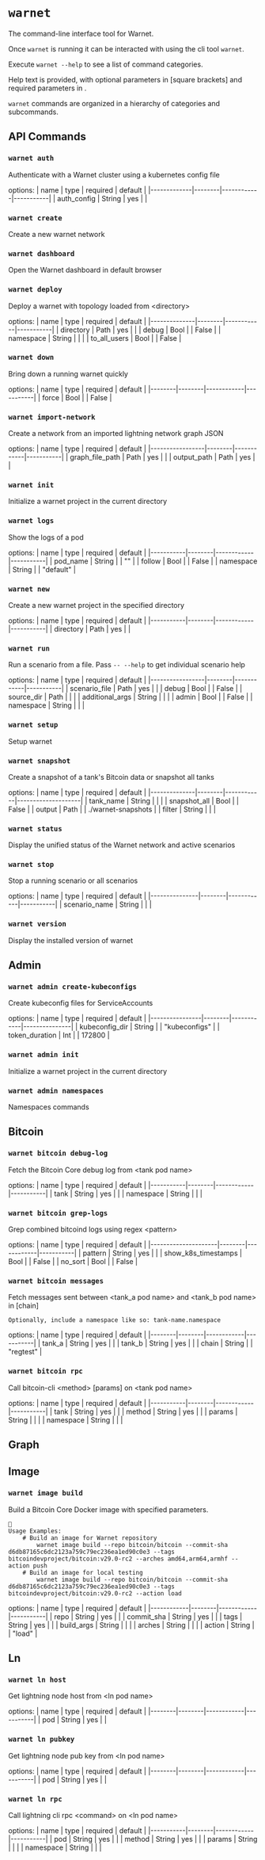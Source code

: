 # `warnet`

The command-line interface tool for Warnet.

Once `warnet` is running it can be interacted with using the cli tool `warnet`.

Execute `warnet --help` to see a list of command categories.

Help text is provided, with optional parameters in [square brackets] and required
parameters in <angle brackets>.

`warnet` commands are organized in a hierarchy of categories and subcommands.

## API Commands

### `warnet auth`
Authenticate with a Warnet cluster using a kubernetes config file

options:
| name        | type   | required   | default   |
|-------------|--------|------------|-----------|
| auth_config | String | yes        |           |

### `warnet create`
Create a new warnet network


### `warnet dashboard`
Open the Warnet dashboard in default browser


### `warnet deploy`
Deploy a warnet with topology loaded from \<directory>

options:
| name         | type   | required   | default   |
|--------------|--------|------------|-----------|
| directory    | Path   | yes        |           |
| debug        | Bool   |            | False     |
| namespace    | String |            |           |
| to_all_users | Bool   |            | False     |

### `warnet down`
Bring down a running warnet quickly

options:
| name   | type   | required   | default   |
|--------|--------|------------|-----------|
| force  | Bool   |            | False     |

### `warnet import-network`
Create a network from an imported lightning network graph JSON

options:
| name            | type   | required   | default   |
|-----------------|--------|------------|-----------|
| graph_file_path | Path   | yes        |           |
| output_path     | Path   | yes        |           |

### `warnet init`
Initialize a warnet project in the current directory


### `warnet logs`
Show the logs of a pod

options:
| name      | type   | required   | default   |
|-----------|--------|------------|-----------|
| pod_name  | String |            | ""        |
| follow    | Bool   |            | False     |
| namespace | String |            | "default" |

### `warnet new`
Create a new warnet project in the specified directory

options:
| name      | type   | required   | default   |
|-----------|--------|------------|-----------|
| directory | Path   | yes        |           |

### `warnet run`
Run a scenario from a file.
    Pass `-- --help` to get individual scenario help

options:
| name            | type   | required   | default   |
|-----------------|--------|------------|-----------|
| scenario_file   | Path   | yes        |           |
| debug           | Bool   |            | False     |
| source_dir      | Path   |            |           |
| additional_args | String |            |           |
| admin           | Bool   |            | False     |
| namespace       | String |            |           |

### `warnet setup`
Setup warnet


### `warnet snapshot`
Create a snapshot of a tank's Bitcoin data or snapshot all tanks

options:
| name         | type   | required   | default            |
|--------------|--------|------------|--------------------|
| tank_name    | String |            |                    |
| snapshot_all | Bool   |            | False              |
| output       | Path   |            | ./warnet-snapshots |
| filter       | String |            |                    |

### `warnet status`
Display the unified status of the Warnet network and active scenarios


### `warnet stop`
Stop a running scenario or all scenarios

options:
| name          | type   | required   | default   |
|---------------|--------|------------|-----------|
| scenario_name | String |            |           |

### `warnet version`
Display the installed version of warnet


## Admin

### `warnet admin create-kubeconfigs`
Create kubeconfig files for ServiceAccounts

options:
| name           | type   | required   | default       |
|----------------|--------|------------|---------------|
| kubeconfig_dir | String |            | "kubeconfigs" |
| token_duration | Int    |            | 172800        |

### `warnet admin init`
Initialize a warnet project in the current directory


### `warnet admin namespaces`
Namespaces commands


## Bitcoin

### `warnet bitcoin debug-log`
Fetch the Bitcoin Core debug log from \<tank pod name>

options:
| name      | type   | required   | default   |
|-----------|--------|------------|-----------|
| tank      | String | yes        |           |
| namespace | String |            |           |

### `warnet bitcoin grep-logs`
Grep combined bitcoind logs using regex \<pattern>

options:
| name                | type   | required   | default   |
|---------------------|--------|------------|-----------|
| pattern             | String | yes        |           |
| show_k8s_timestamps | Bool   |            | False     |
| no_sort             | Bool   |            | False     |

### `warnet bitcoin messages`
Fetch messages sent between \<tank_a pod name> and \<tank_b pod name> in [chain]

    Optionally, include a namespace like so: tank-name.namespace

options:
| name   | type   | required   | default   |
|--------|--------|------------|-----------|
| tank_a | String | yes        |           |
| tank_b | String | yes        |           |
| chain  | String |            | "regtest" |

### `warnet bitcoin rpc`
Call bitcoin-cli \<method> [params] on \<tank pod name>

options:
| name      | type   | required   | default   |
|-----------|--------|------------|-----------|
| tank      | String | yes        |           |
| method    | String | yes        |           |
| params    | String |            |           |
| namespace | String |            |           |

## Graph

## Image

### `warnet image build`
Build a Bitcoin Core Docker image with specified parameters.

    
    Usage Examples:
        # Build an image for Warnet repository
            warnet image build --repo bitcoin/bitcoin --commit-sha d6db87165c6dc2123a759c79ec236ea1ed90c0e3 --tags bitcoindevproject/bitcoin:v29.0-rc2 --arches amd64,arm64,armhf --action push
        # Build an image for local testing
            warnet image build --repo bitcoin/bitcoin --commit-sha d6db87165c6dc2123a759c79ec236ea1ed90c0e3 --tags bitcoindevproject/bitcoin:v29.0-rc2 --action load

options:
| name       | type   | required   | default   |
|------------|--------|------------|-----------|
| repo       | String | yes        |           |
| commit_sha | String | yes        |           |
| tags       | String | yes        |           |
| build_args | String |            |           |
| arches     | String |            |           |
| action     | String |            | "load"    |

## Ln

### `warnet ln host`
Get lightning node host from \<ln pod name>

options:
| name   | type   | required   | default   |
|--------|--------|------------|-----------|
| pod    | String | yes        |           |

### `warnet ln pubkey`
Get lightning node pub key from \<ln pod name>

options:
| name   | type   | required   | default   |
|--------|--------|------------|-----------|
| pod    | String | yes        |           |

### `warnet ln rpc`
Call lightning cli rpc \<command> on \<ln pod name>

options:
| name      | type   | required   | default   |
|-----------|--------|------------|-----------|
| pod       | String | yes        |           |
| method    | String | yes        |           |
| params    | String |            |           |
| namespace | String |            |           |


